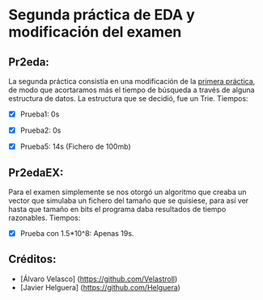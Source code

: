 # Segunda práctica de EDA y modificación del examen

## Pr2eda:

La segunda práctica consistía en una modificación de la [primera práctica](https://github.com/Helguera/EDA1), de modo que acortaramos más el tiempo de búsqueda a través de alguna estructura de datos. La estructura que se decidió, fue un Trie. Tiempos:
- [x] Prueba1: 0s
- [x] Prueba2: 0s
- [x] Prueba5: 14s (Fichero de 100mb)



## Pr2edaEX:

Para el examen simplemente se nos otorgó un algoritmo que creaba un vector que simulaba un fichero del tamaño que se quisiese, para así ver hasta que tamaño en bits el programa daba resultados de tiempo razonables. Tiempos:

- [x] Prueba con 1.5*10^8: Apenas 19s.

## Créditos:

- [Álvaro Velasco] (https://github.com/Velastroll)
- [Javier Helguera] (https://github.com/Helguera)
